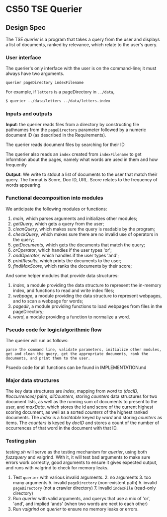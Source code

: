 # CS50 TSE Querier
## Design Spec

The TSE *querier* is a program that takes a query from the user and displays a list of documents, ranked by relevance, which relate to the user's query.

### User interface

The querier's only interface with the user is on the command-line; it must always have two arguments.

```
querier pageDirectory indexFilename
```

For example, if `letters` is a pageDirectory in `../data`,

``` bash
$ querier ../data/letters ../data/letters.index
```

### Inputs and outputs

**Input**: the querier reads files from a directory by constructing file pathnames from the `pageDirectory` parameter followed by a numeric document ID (as described in the Requirements).

The querier reads document files by searching for their ID

The querier also reads an `index` created from `indexFilename` to get informtion about the pages, namely what words are used in them and how frequently

**Output**: We write to stdout a list of documents to the user that match their query. The format is Score, Doc ID, URL. Score relates to the frequency of words appearing.

### Functional decomposition into modules

We anticipate the following modules or functions:

 1. *main*, which parses arguments and initializes other modules;
 2. *getQuery*, which gets a query from the user;
 2. *cleanQuery*, which makes sure the query is readable by the program;
 3. *checkQuery*, which makes sure there are no invalid use of operators in the query;
 4. *getDocuments*, which gets the documents that match the query;
 5. *orOperator*, which handles if the user types 'or';
 6. *andOperator*, which handles if the user types 'and';
 7. *printResults*, which prints the documents to the user;
 8. *findMaxScore*, which ranks the documents by their score;

And some helper modules that provide data structures:

 1. *index*, a module providing the data structure to represent the in-memory index, and functions to read and write index files;
 1. *webpage*, a module providing the data structure to represent webpages, and to scan a webpage for words;
 2. *pagedir*, a module providing functions to load webpages from files in the pageDirectory;
 4. *word*, a module providing a function to normalize a word.

### Pseudo code for logic/algorithmic flow

The querier will run as follows:

    parse the command line, validate parameters, initialize other modules, get and clean the query, get the appropriate documents, rank the documents, and print them to the user.

Psuedo code for all functions can be found in IMPLEMENTATION.md

### Major data structures

The key data structures are *index*, mapping from *word* to *(docID, #occurrences)* pairs, *allCounters*, storing *counters* data structures for two document lists, as well as the running sum of documents to present to the user, and *maxData*, which stores the id and score of the current highest scoring document, as well as a sorted *counters* of the highest ranked documents.
The *index* is a *hashtable* keyed by *word* and storing *counters* as items.
The *counters* is keyed by *docID* and stores a count of the number of occurrences of that word in the document with that ID. 

### Testing plan

*testing.sh* will serve as the testing mechanism for *querier*, using both *fuzzquery* and valgrind. With it, it will test bad arguments to make sure errors work correctly, good arguments to ensure it gives expected output, and runs with valgrind to check for memory leaks.

1. Test `querier` with various invalid arguments.
	2. no arguments
	3. too many arguments
	5. invalid `pageDirectory` (non-existent path)
	5. invalid `pageDirectory` (not a crawler directory)
	7. invalid `indexFile` (read-only directory)
8. Run *querier* with valid arguments, and querys that use a mix of 'or', 'and', and implied 'ands' (when two words are next to each other)
9. Run *valgrind* on *querier* to ensure no memory leaks or errors.